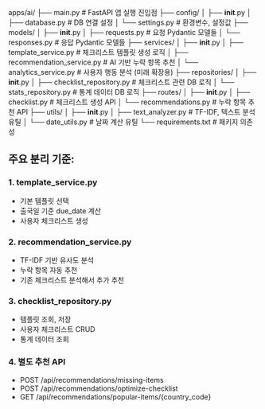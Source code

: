 apps/ai/
├── main.py                 # FastAPI 앱 실행 진입점
├── config/
│   ├── __init__.py
│   ├── database.py         # DB 연결 설정
│   └── settings.py         # 환경변수, 설정값
├── models/
│   ├── __init__.py
│   ├── requests.py         # 요청 Pydantic 모델들
│   └── responses.py        # 응답 Pydantic 모델들
├── services/
│   ├── __init__.py
│   ├── template_service.py # 체크리스트 템플릿 생성 로직
│   ├── recommendation_service.py # AI 기반 누락 항목 추천
│   └── analytics_service.py # 사용자 행동 분석 (미래 확장용)
├── repositories/
│   ├── __init__.py
│   ├── checklist_repository.py # 체크리스트 관련 DB 로직
│   └── stats_repository.py     # 통계 데이터 DB 로직
├── routes/
│   ├── __init__.py
│   ├── checklist.py        # 체크리스트 생성 API
│   └── recommendations.py  # 누락 항목 추천 API
├── utils/
│   ├── __init__.py
│   ├── text_analyzer.py    # TF-IDF, 텍스트 분석 유틸
│   └── date_utils.py       # 날짜 계산 유틸
└── requirements.txt        # 패키지 의존성

## 주요 분리 기준:

### 1. template_service.py
- 기본 템플릿 선택
- 출국일 기준 due_date 계산  
- 사용자 체크리스트 생성

### 2. recommendation_service.py  
- TF-IDF 기반 유사도 분석
- 누락 항목 자동 추천
- 기존 체크리스트 분석해서 추가 추천

### 3. checklist_repository.py
- 템플릿 조회, 저장
- 사용자 체크리스트 CRUD
- 통계 데이터 조회

### 4. 별도 추천 API
- POST /api/recommendations/missing-items
- POST /api/recommendations/optimize-checklist
- GET /api/recommendations/popular-items/{country_code}